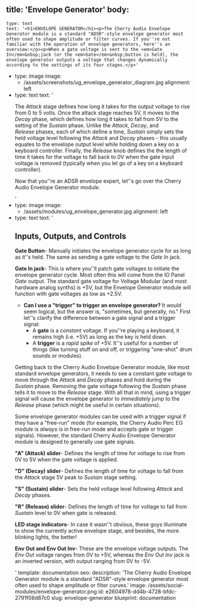 title: 'Envelope Generator'
body:
  -
    type: text
    text: '<h1>ENVELOPE GENERATOR</h1><p>The Cherry Audio Envelope Generator module is a standard "ADSR"-style envelope generator most often used to shape amplitude or filter curves. If you''re not familiar with the operation of envelope generators, here''s an overview:</p><p>When a gate voltage is sent to the <em>Gate In</em>&nbsp;jack (or the <em>Gate</em>&nbsp;button is held), the envelope generator outputs a voltage that changes dynamically according to the settings of its four stages.</p>'
  -
    type: image
    image:
      - /assets/screenshots/ug_envelope_generator_diagram.jpg
    alignment: left
  -
    type: text
    text: '<p>The <em>Attack</em>&nbsp;stage defines how long it takes for the output voltage to rise from 0 to 5 volts. Once the attack stage reaches 5V, it moves to the <em>Decay</em>&nbsp;phase, which defines how long it takes to fall from 5V to the setting of the <em>Sustain</em>&nbsp;phase. Unlike the <em>Attack</em>, <em>Decay</em>, and <em>Release</em>&nbsp;phases, each of which define a time, <em>Sustain</em>&nbsp;simply sets the held voltage level following the <em>Attack</em>&nbsp;and <em>Decay</em>&nbsp;phases - this usually equates to the envelope output level while holding down a key on a keyboard controller. Finally, the <em>Release</em>&nbsp;knob defines the the length of time it takes for the voltage to fall back to 0V when the gate input voltage is removed (typically when you let go of a key on a keyboard controller).</p><p>Now that you''re an ADSR envelope expert, let''s go over the Cherry Audio Envelope Generator module.</p>'
  -
    type: image
    image:
      - /assets/modules/ug_envelope_generator.jpg
    alignment: left
  -
    type: text
    text: '<h2>Inputs, Outputs, and Controls</h2><p><strong>Gate Button</strong>- Manually initiates the envelope generator cycle for as long as it''s held. The same as sending a gate voltage to the <em>Gate In</em>&nbsp;jack.</p><p><strong>Gate In jack</strong>- This is where you''ll patch gate voltages to initiate the envelope generator cycle. Most often this will come from the IO Panel <em>Gate</em>&nbsp;output. The standard gate voltage for Voltage Modular (and most hardware analog synths) is +5V, but the Envelope Generator module will function with gate voltages as low as +2.5V.</p><ul><li><strong>Can I use a "trigger" to trigger an envelope generator?&nbsp;</strong>It would seem logical, but the answer is, "sometimes, but generally, no." First let''s clarify the difference between a gate signal and a trigger signal:<ul><li>A <strong>gate</strong> is a <em>constant</em>&nbsp;voltage. If you''re playing a keyboard, it remains high (i.e. +5V) as long as the key is held down.&nbsp;</li><li>A <strong>trigger</strong> is a <em>rapid spike</em> of +5V. It''s useful for a number of things (like turning stuff on and off, or triggering "one-shot" drum sounds or modules).</li></ul></li></ul><p>Getting back to the Cherry Audio Envelope Generator module, like most standard envelope generators, it needs to see a constant gate voltage to move through the <em>Attack</em>&nbsp;and <em>Decay</em>&nbsp;phases and hold during the <em>Sustain</em>&nbsp;phase. Removing the gate voltage following the <em>Sustain</em>&nbsp;phase tells it to move to the <em>Release</em>&nbsp;stage. With all that in mind, using a trigger signal will cause the envelope generator to <em>immediately</em>&nbsp;jump to the <em>Release</em>&nbsp;phase (which might be useful in certain situations).</p><p>Some envelope generator modules can be used with a trigger signal if they have a "free-run" mode (for example, the Cherry Audio Perc EG module is <em>always</em>&nbsp;is in free-run mode and accepts gate or trigger signals). However, the standard Cherry Audio Envelope Generator module is designed to generally use gate signals.</p><p><strong>"A" (Attack) slider</strong>- Defines the length of time for voltage to rise from 0V to 5V when the gate voltage is applied.</p><p><strong>"D" (Decay) slider</strong>- Defines the length of time for voltage to fall from the <em>Attack</em>&nbsp;stage 5V peak to <em>Sustain</em>&nbsp;stage setting.</p><p><strong>"S" (Sustain) slider</strong>- Sets the held voltage level following <em>Attack</em>&nbsp;and <em>Decay</em>&nbsp;phases.</p><p><strong>"R" (Release) slider</strong>- Defines the length of time for voltage to fall from <em>Sustain</em>&nbsp;level to 0V when gate is released.</p><p><strong>LED stage indicators</strong>- In case it wasn''t obvious, these guys illuminate to show the currently active envelope stage, and besides, the more blinking lights, the better!</p><p><strong>Env Out and Env Out Inv</strong>- These are the envelope voltage outputs. The <em>Env Out</em>&nbsp;voltage ranges from 0V to +5V, whereas the <em>Env Out Inv</em>&nbsp;jack is an inverted version, with output ranging from 0V to -5V.</p>'
template: documentation
seo:
  description: 'The Cherry Audio Envelope Generator module is a standard "ADSR"-style envelope generator most often used to shape amplitude or filter curves.'
  image: /assets/social-modules/envelope-generator.png
id: e2604978-dd4b-4728-bfdc-2791f08d87c0
slug: envelope-generator
blueprint: documentation
